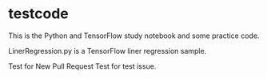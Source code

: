 # testcode

This is the Python and TensorFlow study notebook and some practice code.

LinerRegression.py is a TensorFlow liner regression sample.

Test for New Pull Request
Test for test issue.
